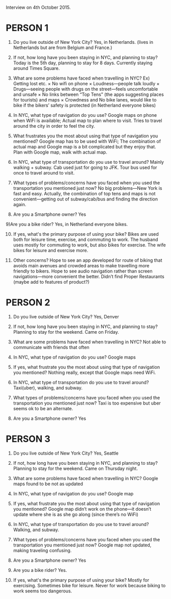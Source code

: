 Interview on 4th October 2015. 

# PERSON 1

1) Do you live outside of New York City? Yes, in Netherlands. (lives in Netherlands but are from Belgium and France.)

2) If not, how long have you been staying in NYC, and planning to stay? Today is the 5th day, planning to stay for 8 days. Currently staying around Times Square.
	
3) What are some problems have faced when travelling in NYC? Ex) Getting lost etc. 
×  No wifi on phone
×  Loudness—people talk loudly
×  Drugs—seeing people with drugs on the street—feels uncomfortable and unsafe
×  No links between “Top Tens” (the apps suggesting places for tourists) and maps
×  Crowdness and No bike lanes, would like to bike if the bikers’ safety is protected (in Netherland everyone bikes)

4) In NYC, what type of navigation do you use?
Google maps on phone when WiFi is available;
Actual map to plan where to visit.
Tries to travel around the city in order to feel the city.
 
5) What frustrates you the most about using that type of navigation you mentioned?
Google map has to be used with WiFi;
The combination of actual map and Google map is a bit complicated but they enjoy that.
Plan with Google map, walk with actual map.

6) In NYC, what type of transportation do you use to travel around?
Mainly walking + subway. Cab used just for going to JFK. Tour bus used for once to travel around to visit.

7) What types of problems/concerns have you faced when you used the transportation you mentioned just now? 
No big problems—New York is fast and easy.
Actually, the combination of top tens and maps is not convenient—getting out of subway/cab/bus and finding the direction again.

8) Are you a Smartphone owner? Yes

9)Are you a bike rider?
Yes, in Netherland everyone bikes.

10) If yes, what's the primary purpose of using your bike?
Bikes are used both for leisure time, exercise, and commuting to work. The husband uses mostly for commuting to work, but also bikes for exercise. The wife bikes for leisure and exercise more.

11) Other concerns?
Hope to see an app developed for route of biking that avoids main avenues and crowded areas to make travelling more friendly to bikers. Hope to see audio navigation rather than screen navigations—more convenient the better. Didn’t find Proper Restaurants (maybe add to features of product?)

# PERSON 2

1) Do you live outside of New York City? 
Yes, Denver

2) If not, how long have you been staying in NYC, and planning to stay?
Planning to stay for the weekend. Came on Friday.

3) What are some problems have faced when travelling in NYC?
Not able to communicate with friends that often

4) In NYC, what type of navigation do you use?
Google maps

5) If yes, what frustrate you the most about using that type of navigation you mentioned?
Nothing really, except that Google maps need WiFi.

6) In NYC, what type of transportation do you use to travel around?
Taxi(uber), walking, and subway.

7) What types of problems/concerns have you faced when you used the transportation you mentioned just now? 
Taxi is too expensive but uber seems ok to be an alternate.

8) Are you a Smartphone owner?
Yes



# PERSON 3

1) Do you live outside of New York City? 
Yes, Seattle

2) If not, how long have you been staying in NYC, and planning to stay?
Planning to stay for the weekend. Came on Thursday night.

3) What are some problems have faced when travelling in NYC?
Google maps found to be not as updated

4) In NYC, what type of navigation do you use?
Google map

5) If yes, what frustrate you the most about using that type of navigation you mentioned?
Google map didn’t work on the phone—it doesn’t update where she is as she go along (since there’s no WiFi)

6) In NYC, what type of transportation do you use to travel around?
Walking, and subway.

7) What types of problems/concerns have you faced when you used the transportation you mentioned just now? 
Google map not updated, making traveling confusing.

8) Are you a Smartphone owner?
Yes

9) Are you a bike rider?
Yes.

10) If yes, what's the primary purpose of using your bike?
Mostly for exercising. Sometimes bike for leisure. Never for work because biking to work seems too dangerous.




